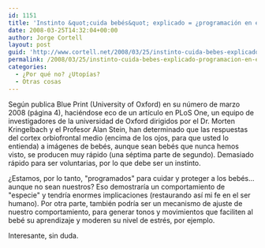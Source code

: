 ```yaml
---
id: 1151
title: 'Instinto &quot;cuida bebés&quot; explicado = ¿programación en especie?'
date: 2008-03-25T14:32:04+00:00
author: Jorge Cortell
layout: post
guid: 'http://www.cortell.net/2008/03/25/instinto-cuida-bebes-explicado-%c2%bfprogramacion-en-especie/'
permalink: /2008/03/25/instinto-cuida-bebes-explicado-programacion-en-especie/
categories:
  - ¿Por qué no? ¿Utopías?
  - Otras cosas
---
```

Según publica Blue Print (University of Oxford) en su número de marzo 2008 (página 4), haciéndose eco de un artículo en PLoS One, un equipo de investigadores de la universidad de Oxford dirigidos por el Dr. Morten Kringelbach y el Profesor Alan Stein, han determinado que las respuestas del cortex orbiofrontal medio (encima de los ojos, para que usted lo entienda) a imágenes de bebés, aunque sean bebés que nunca hemos visto, se producen muy rápido (una séptima parte de segundo). Demasiado rápido para ser voluntarias, por lo que debe ser un instinto.

¿Estamos, por lo tanto, "programados" para cuidar y proteger a los bebés... aunque no sean nuestros? Eso demostraría un comportamiento de "especie" y tendría enormes implicaciones (restaurando así mi fe en el ser humano). Por otra parte, también podría ser un mecanismo de ajuste de nuestro comportamiento, para generar tonos y movimientos que faciliten al bebé su aprendizaje y moderen su nivel de estrés, por ejemplo.

Interesante, sin duda.